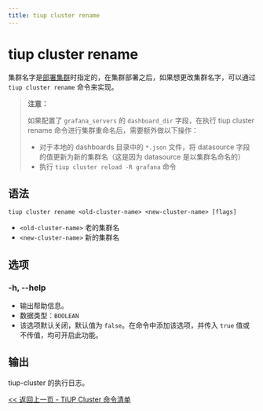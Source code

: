 ```yaml
---
title: tiup cluster rename
---
```


# tiup cluster rename

集群名字是[部署集群](/tiup/tiup-component-cluster-deploy.md)时指定的，在集群部署之后，如果想更改集群名字，可以通过 `tiup cluster rename` 命令来实现。

> **注意：**
>
> 如果配置了 `grafana_servers` 的 `dashboard_dir` 字段，在执行 tiup cluster rename 命令进行集群重命名后，需要额外做以下操作：
>
> + 对于本地的 dashboards 目录中的 `*.json` 文件，将 datasource 字段的值更新为新的集群名（这是因为 datasource 是以集群名命名的）
> + 执行 `tiup cluster reload -R grafana` 命令

## 语法

```shell
tiup cluster rename <old-cluster-name> <new-cluster-name> [flags]
```

- `<old-cluster-name>` 老的集群名
- `<new-cluster-name>` 新的集群名

## 选项

### -h, --help

- 输出帮助信息。
- 数据类型：`BOOLEAN`
- 该选项默认关闭，默认值为 `false`。在命令中添加该选项，并传入 `true` 值或不传值，均可开启此功能。

## 输出

tiup-cluster 的执行日志。

[<< 返回上一页 - TiUP Cluster 命令清单](/tiup/tiup-component-cluster.md#命令清单)